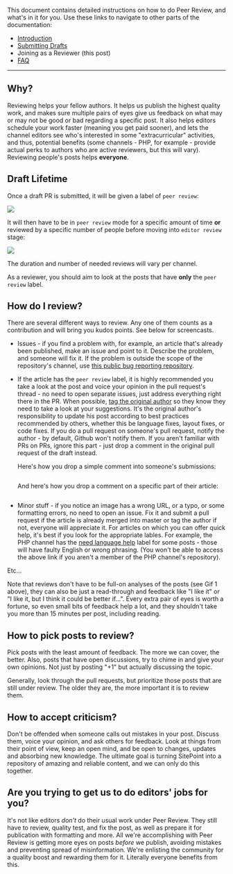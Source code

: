 This document contains detailed instructions on how to do Peer Review, and what's in it for you. Use these links to navigate to other parts of the documentation:

- [Introduction](http://www.sitepoint.com/introduction-to-sitepoints-peer-review/)
- [Submitting Drafts](http://sitepoint.com/submitting-drafts-sitepoints-peer-review)
- Joining as a Reviewer (this post)
- [FAQ](http://sitepoint.com/sitepoints-peer-review-faq)

---

## Why?

Reviewing helps your fellow authors. It helps us publish the highest quality work, and makes sure multiple pairs of eyes give us feedback on what may or may not be good or bad regarding a specific post. It also helps editors schedule your work faster (meaning you get paid sooner), and lets the channel editors see who's interested in some "extracurricular" activities, and thus, potential benefits (some channels - PHP, for example - provide actual perks to authors who are active reviewers, but this will vary). Reviewing people's posts helps **everyone**.

## Draft Lifetime

Once a draft PR is submitted, it will be given a label of `peer review`:

![](http://www.sitepoint.com/wp-content/uploads/2015/06/1433238647Screenshot-2015-06-02-11.50.35.png)

It will then have to be in `peer review` mode for a specific amount of time **or** reviewed by a specific number of people before moving into `editor review` stage:

![](http://www.sitepoint.com/wp-content/uploads/2015/06/1433238787Screenshot-2015-06-02-11.52.48.png)

The duration and number of needed reviews will vary per channel.

As a reviewer, you should aim to look at the posts that have **only** the `peer review` label.

## How do I review?

There are several different ways to review. Any one of them counts as a contribution and will bring you kudos points. See below for screencasts.

- Issues - if you find a problem with, for example, an article that's already been published, make an issue and point to it. Describe the problem, and someone will fix it. If the problem is outside the scope of the repository's channel, use [this public bug reporting repository](https://github.com/sitepoint-editors/sitepoint-bugs).

- If the article has the `peer review` label, it is highly recommended you take a look at the post and voice your opinion in the pull request's thread - no need to open separate issues, just address everything right there in the PR. When possible, [tag the original author](https://github.com/blog/821) so they know they need to take a look at your suggestions. It's the original author's responsibility to update his post according to best practices recommended by others, whether this be language fixes, layout fixes, or code fixes. If you do a pull request on someone's pull request, notify the author - by default, Github won't notify them. If you aren't familiar with PRs on PRs, ignore this part - just drop a comment in the original pull request of the draft instead.

	Here's how you drop a simple comment into someone's submissions:
	
	<img data-gifffer="http://www.sitepoint.com/wp-content/uploads/2015/06/1434802154peers-review-example.gif" />

	And here's how you drop a comment on a specific part of their article:
	
	<img data-gifffer="http://www.sitepoint.com/wp-content/uploads/2015/06/1434802206peers-review-example2.gif" />

- Minor stuff - if you notice an image has a wrong URL, or a typo, or some formatting errors, no need to open an issue. Fix it and submit a pull request if the article is already merged into master or tag the author if not, everyone will appreciate it. For articles on which you can offer quick help, it's best if you look for the appropriate lables. For example, the PHP channel has the [need language help](https://github.com/sitepoint-editors/php-peers/labels/Need%20Language%20Help) label for some posts - those will have faulty English or wrong phrasing. (You won't be able to access the above link if you aren't a member of the PHP channel's repository).

Etc...

Note that reviews don't have to be full-on analyses of the posts (see Gif 1 above), they can also be just a read-through and feedback like "I like it" or "I like it, but I think it could be better if...". Every extra pair of eyes is worth a fortune, so even small bits of feedback help a lot, and they shouldn't take you more than 15 minutes per post, including reading.



## How to pick posts to review?

Pick posts with the least amount of feedback. The more we can cover, the better. Also, posts that have open discussions, try to chime in and give your own opinions. Not just by posting "+1" but actually discussing the topic.

Generally, look through the pull requests, but prioritize those posts that are still under review. The older they are, the more important it is to review them.

## How to accept criticism?

Don't be offended when someone calls out mistakes in your post. Discuss them, voice your opinion, and ask others for feedback. Look at things from their point of view, keep an open mind, and be open to changes, updates and absorbing new knowledge. The ultimate goal is turning SitePoint into a repository of amazing and reliable content, and we can only do this together.

## Are you trying to get us to do editors' jobs for you?

It's not like editors *don't* do their usual work under Peer Review. They still have to review, quality test, and fix the post, as well as prepare it for publication with formatting and more. All we're accomplishing with Peer Review is getting more eyes on posts *before* we publish, avoiding mistakes and preventing spread of misinformation. We're enlisting the community for a quality boost and rewarding them for it. Literally everyone benefits from this.

<script src="http://dab1nmslvvntp.cloudfront.net/wp-content/uploads/2015/06/1434812097gifffer.min_.js"></script><script>window.onload=function() {Gifffer();}</script>
